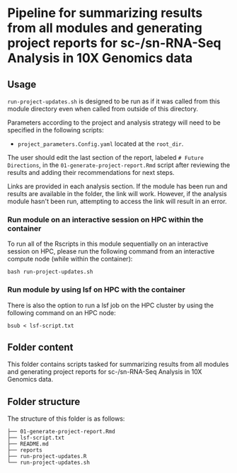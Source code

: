 # Pipeline for summarizing results from all modules and generating project reports for sc-/sn-RNA-Seq Analysis in 10X Genomics data

## Usage

`run-project-updates.sh` is designed to be run as if it was called from this module directory even when called from outside of this directory.

Parameters according to the project and analysis strategy will need to be specified in the following scripts:
- `project_parameters.Config.yaml` located at the `root_dir`.

The user should edit the last section of the report, labeled `# Future Directions`, in the `01-generate-project-report.Rmd` script after reviewing the results and adding their recommendations for next steps. 

Links are provided in each analysis section. If the module has been run and results are available in the folder, the link will work. However, if the analysis module hasn't been run, attempting to access the link will result in an error.


### Run module on an interactive session on HPC within the container

To run all of the Rscripts in this module sequentially on an interactive session on HPC, please run the following command from an interactive compute node (while within the container):

```
bash run-project-updates.sh
```

### Run module by using lsf on HPC with the container

There is also the option to run a lsf job on the HPC cluster by using the following command on an HPC node:

```
bsub < lsf-script.txt
```


## Folder content

This folder contains scripts tasked for summarizing results from all modules and generating project reports for sc-/sn-RNA-Seq Analysis in 10X Genomics data.


## Folder structure 

The structure of this folder is as follows:

```
├── 01-generate-project-report.Rmd
├── lsf-script.txt
├── README.md
├── reports
├── run-project-updates.R
└── run-project-updates.sh
```

